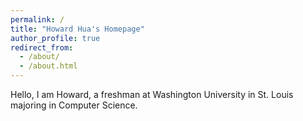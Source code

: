 ```yaml
---
permalink: /
title: "Howard Hua's Homepage"
author_profile: true
redirect_from: 
  - /about/
  - /about.html
---
```


Hello, I am Howard, a freshman at Washington University in St. Louis majoring in Computer Science.

